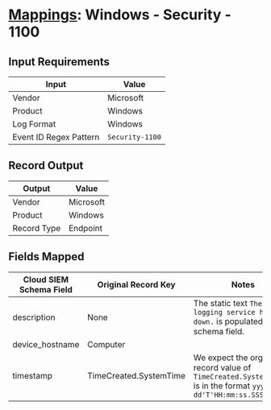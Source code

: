 # [Mappings](README.md): Windows - Security - 1100

## Input Requirements

|Input|Value|
|-----|-----|
|Vendor|Microsoft|
|Product|Windows|
|Log Format|Windows|
|Event ID Regex Pattern|`Security-1100`|

## Record Output

|Output|Value|
|------|-----|
|Vendor|Microsoft|
|Product|Windows|
|Record Type|Endpoint|

## Fields Mapped

|Cloud SIEM Schema Field|Original Record Key|Notes|
|-----------------------|-------------------|-----|
|description|None|The static text `The event logging service has shut down.` is populated in this schema field.|
|device_hostname|Computer||
|timestamp|TimeCreated.SystemTime|We expect the orginal record value of `TimeCreated.SystemTime` is in the format `yyyy-MM-dd'T'HH:mm:ss.SSSSSSSSSZ`|

